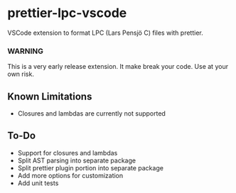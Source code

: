 # prettier-lpc-vscode
VSCode extension to format LPC (Lars Pensjö C) files with prettier.

### WARNING
This is a very early release extension. It make break your code. Use at your own risk.

## Known Limitations
- Closures and lambdas are currently not supported

## To-Do
- Support for closures and lambdas
- Split AST parsing into separate package
- Split prettier plugin portion into separate package
- Add more options for customization
- Add unit tests